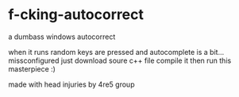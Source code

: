 # f-cking-autocorrect
a dumbass windows autocorrect

when it runs random keys are pressed and autocomplete is a bit... missconfigured
just download soure c++ file compile it then run this masterpiece :)

made with head injuries by 4re5 group

